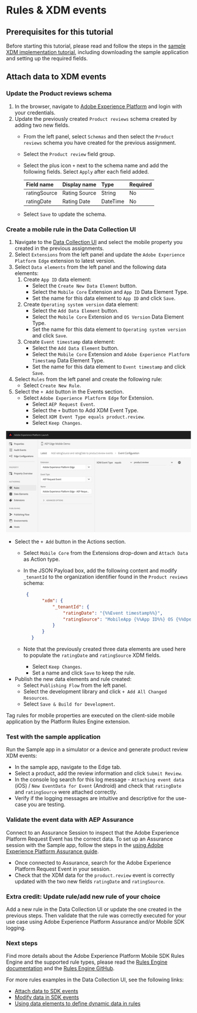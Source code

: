 # Rules & XDM events

## Prerequisites for this tutorial

Before starting this tutorial, please read and follow the steps in the [sample XDM implementation tutorial](./sample-xdm-implementation.md), including downloading the sample application and setting up the required fields.

## Attach data to XDM events

### Update the Product reviews schema

1. In the browser, navigate to [Adobe Experience Platform](https://experience.adobe.com/platform) and login with your credentials.
2. Update the previously created `Product reviews` schema created by adding two new fields.
   * From the left panel, select `Schemas` and then select the `Product reviews` schema you have created for the previous assignment.
   * Select the `Product review` field group.
   * Select the plus icon `+` next to the schema name and add the following fields. Select `Apply` after each field added.

     | Field name | Display name | Type | Required |
     | :--- | :--- | :--- | :--- |
     | ratingSource | Rating Source | String | No |
     | ratingDate | Rating Date | DateTime | No |

   * Select `Save` to update the schema.

### Create a mobile rule in the Data Collection UI

1. Navigate to the [Data Collection UI](https://experience.adobe.com/#/data-collection/) and select the mobile property you created in the previous assignments.
2. Select `Extensions` from the left panel and update the `Adobe Experience Platform Edge` extension to latest version.
3. Select `Data elements` from the left panel and the following data elements:
   1. Create `App ID` data element:
      * Select the `Create New Data Element` button.
      * Select the `Mobile Core` Extension and `App ID` Data Element Type.
      * Set the name for this data element to `App ID` and click `Save`.
   2. Create `Operating system version` data element:
      * Select the `Add Data Element` button.
      * Select the `Mobile Core` Extension and `OS Version` Data Element Type.
      * Set the name for this data element to `Operating system version` and click `Save`.
   3. Create `Event timestamp` data element:
      * Select the `Add Data Element` button.
      * Select the `Mobile Core` Extension and `Adobe Experience Platform Timestamp` Data Element Type.
      * Set the name for this data element to `Event timestamp` and click `Save`.
4. Select `Rules` from the left panel and create the following rule:
   * Select `Create New Rule`.
5. Select the `+ Add` button in the Events section.
   * Select `Adobe Experience Platform Edge` for Extension.
     * Select `AEP Request Event`.
     * Select the `+` button to Add XDM Event Type.
     * Select `XDM Event Type equals product.review`.
     * Select `Keep Changes`.

![](./assets/rules-and-xdm-events/rule-xdm-event-type.png)

* Select the `+ Add` button in the Actions section.
  * Select `Mobile Core` from the Extensions drop-down and `Attach Data` as Action type.
  * In the JSON Payload box, add the following content and modify `_tenantId` to the organization identifier found in the `Product reviews` schema:

    ```json
     {
           "xdm": {
               "_tenantId": {
                   "ratingDate": "{%%Event timestamp%%}",
                   "ratingSource": "MobileApp {%%App ID%%} OS {%%Operating system version%%}"
               }
           }
       }
    ```

  * Note that the previously created three data elements are used here to populate the `ratingDate` and `ratingSource` XDM fields.
    * Select `Keep Changes`.
    * Set a name and click `Save` to keep the rule.
* Publish the new data elements and rule created:
  * Select `Publishing Flow` from the left panel.
  * Select the development library and click `+ Add All Changed Resources`.
  * Select `Save & Build for Development`.

<InlineAlert variant="info" slots="text"/>

Tag rules for mobile properties are executed on the client-side mobile application by the Platform Rules Engine extension.

### Test with the sample application

Run the Sample app in a simulator or a device and generate product review XDM events:

* In the sample app, navigate to the Edge tab.
* Select a product, add the review information and click `Submit Review`.
* In the console log search for this log message - `Attaching event data` (iOS) / `New EventData for Event` (Android) and check that `ratingDate` and `ratingSource` were attached correctly.
* Verify if the logging messages are intuitive and descriptive for the use-case you are testing.

### Validate the event data with AEP Assurance

Connect to an Assurance Session to inspect that the Adobe Experience Platform Request Event has the correct data. To set up an Assurance session with the Sample app, follow the steps in the [using Adobe Experience Platform Assurance guide](./overview.md#using-aep-assurance).

* Once connected to Assurance, search for the Adobe Experience Platform Request Event in your session.
* Check that the XDM data for the `product.review` event is correctly updated with the two new fields  `ratingDate` and `ratingSource`.

### Extra credit: Update rule/add new rule of your choice

Add a new rule in the Data Collection UI or update the one created in the previous steps. Then validate that the rule was correctly executed for your use case using Adobe Experience Platform Assurance and/or Mobile SDK logging.

### Next steps

Find more details about the Adobe Experience Platform Mobile SDK Rules Engine and the supported rule types, please read the [Rules Engine documentation](../../mobile-core/rules-engine/index.md) and the [Rules Engine GitHub](https://github.com/adobe/aepsdk-rulesengine-ios).

For more rules examples in the Data Collection UI, see the following links:

* [Attach data to SDK events](../attach-data.md)
* [Modify data in SDK events](../modify-data.md)
* [Using data elements to define dynamic data in rules](../tags-data-elements.md)
